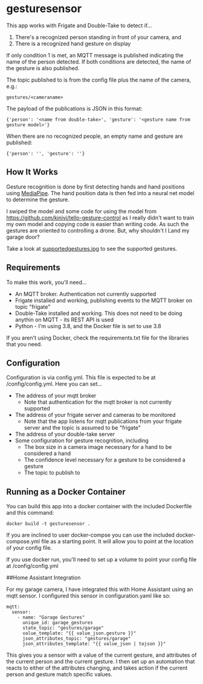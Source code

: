 # gesturesensor

This app works with Frigate and Double-Take to detect if...
1. There's a recognized person standing in front of your camera, and
2. There is a recognized hand gesture on display

If only condition 1 is met, an MQTT message is published indicating the name of the person detected. If both conditions 
are detected, the name of the gesture is also published.

The topic published to is from the config file plus the name of the camera, e.g.:

    gestures/<cameraname>

The payload of the publications is JSON in this format:

    {'person': '<name from double-take>', 'gesture': '<gesture name from gesture model>'}

When there are no recognized people, an empty name and gesture are published:

    {'person': '', 'gesture': ''}

## How It Works

Gesture recognition is done by first detecting hands and hand positions using [MediaPipe](https://google.github.io/mediapipe/). The hand position data is then
fed into a neural net model to determine the gesture.

I swiped the model and some code for using the model from
https://github.com/kinivi/tello-gesture-control as I really didn't want to train my own model and copying code is easier
than writing code. As such the gestures are oriented to controlling a drone. But, why shouldn't I Land my garage door?

Take a look at [supportedgestures.jpg](./supportedgestures.jpg) to see the supported gestures.

## Requirements

To make this work, you'll need...
- An MQTT broker. Authentication not currently supported
- Frigate installed and working, publishing events to the MQTT broker on topic "frigate"
- Double-Take installed and working. This does not need to be doing anythin on MQTT - its REST API is used
- Python - I'm using 3.8, and the Docker file is set to use 3.8

If you aren't using Docker, check the requirements.txt file for the libraries that you need. 

## Configuration

Configuration is via config.yml. This file is expected to be at /config/config.yml. Here you can set...
- The address of your mqtt broker
    - Note that authentication for the mqtt broker is not currently supported
- The address of your frigate server and cameras to be monitored
    - Note that the app listens for mqtt publications from your frigate server and the topic is assumed to be "frigate"
- The address of your double-take server
- Some configuration for gesture recognition, including
    - The box size in a camera image necessary for a hand to be considered a hand
    - The confidence level necessary for a gesture to be considered a gesture
    - The topic to publish to

## Running as a Docker Container

You can build this app into a docker container with the included Dockerfile and this command:

    docker build -t gesturesensor .

If you are inclined to user docker-compse you can use the included docker-compose.yml file as a starting point. It will 
allow you to point at the location of your config file.

If you use docker run, you'll need to set up a volume to point your config file at /config/config.yml

##Home Assistant Integration

For my garage camera, I have integrated this with Home Assistant using an mqtt sensor. I configured this sensor in 
configuration.yaml like so:

    mqtt:
      sensor:
        - name: "Garage Gestures"
          unique_id: garage_gestures
          state_topic: "gestures/garage"
          value_template: "{{ value_json.gesture }}"
          json_attributes_topic: "gestures/garage"
          json_attributes_template: "{{ value_json | tojson }}"

This gives you a sensor with a value of the current gesture, and attributes of the current person and the current
gesture. I then set up an automation that reacts to either of the attributes changing, and takes action if the current
person and gesture match specific values.